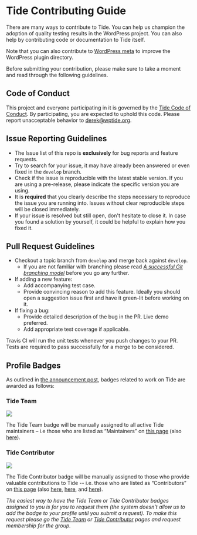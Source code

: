 # Tide Contributing Guide

There are many ways to contribute to Tide. You can help us champion the adoption of quality testing results in the WordPress project. You can also help by contributing code or documentation to Tide itself.

Note that you can also contribute to [WordPress meta](https://make.wordpress.org/meta/handbook/documentation/contributing-with-git/) to improve the WordPress plugin directory.

Before submitting your contribution, please make sure to take a moment and read through the following guidelines.

## Code of Conduct

This project and everyone participating in it is governed by the [Tide Code of Conduct](CODE_OF_CONDUCT.md). By participating, you are expected to uphold this code. Please report unacceptable behavior to derek@wptide.org.

## Issue Reporting Guidelines

- The Issue list of this repo is **exclusively** for bug reports and feature requests.
- Try to search for your issue, it may have already been answered or even fixed in the `develop` branch.
- Check if the issue is reproducible with the latest stable version. If you are using a pre-release, please indicate the specific version you are using.
- It is **required** that you clearly describe the steps necessary to reproduce the issue you are running into. Issues without clear reproducible steps will be closed immediately.
- If your issue is resolved but still open, don't hesitate to close it. In case you found a solution by yourself, it could be helpful to explain how you fixed it.

## Pull Request Guidelines

- Checkout a topic branch from `develop` and merge back against `develop`.
    - If you are not familiar with branching please read [_A successful Git branching model_](http://nvie.com/posts/a-successful-git-branching-model/) before you go any further.
- If adding a new feature:
    - Add accompanying test case.
    - Provide convincing reason to add this feature. Ideally you should open a suggestion issue first and have it green-lit before working on it.
- If fixing a bug:
    - Provide detailed description of the bug in the PR. Live demo preferred.
    - Add appropriate test coverage if applicable.

Travis CI will run the unit tests whenever you push changes to your PR. Tests are required to pass successfully for a merge to be considered.

## Profile Badges

As outlined in [the announcement post](https://make.wordpress.org/tide/2019/06/20/tide-profile-badges/), badges related to work on Tide are awarded as follows:

### Tide Team

![](service/api/wp-content/themes/docs/docs/images/Tide-Team.png)

The Tide Team badge will be manually assigned to all active Tide maintainers – i.e those who are listed as “Maintainers” on [this page](https://github.com/wptide/wptide#maintainers) (also [here](https://github.com/wptide/docs#maintainers)).

### Tide Contributor

![](service/api/wp-content/themes/docs/docs/images/Tide-Contributor.png)

The Tide Contributor badge will be manually assigned to those who provide valuable contributions to Tide -- i.e. those who are listed as “Contributors” on [this page](https://github.com/wptide/wptide#contributors) (also [here](https://github.com/wptide/docs#credits), [here](https://github.com/wptide/pkg#props), and [here](https://github.com/wptide/wp-tide-api#props)).

*The easiest way to have the Tide Team or Tide Contributor badges assigned to you is for you to request them (the system doesn’t allow us to add the badge to your profile until you submit a request). To make this request please go the [Tide Team](https://profiles.wordpress.org/associations/tide-team/) or [Tide Contributor](https://profiles.wordpress.org/associations/tide-contributor/) pages and request membership for the group.*

